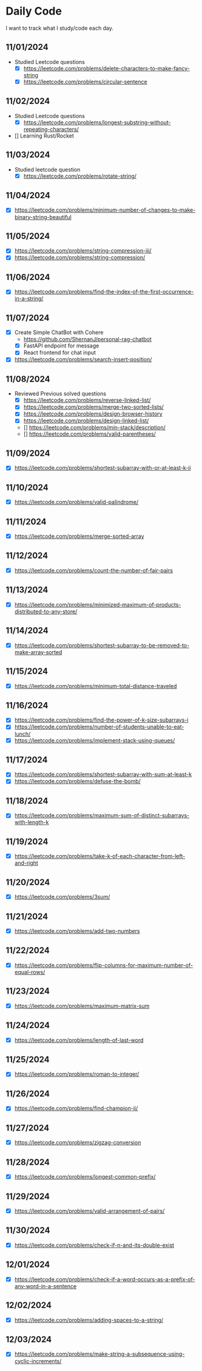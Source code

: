 # Daily Code

I want to track what I study/code each day.

## 11/01/2024

- Studied Leetcode questions
  - [X] https://leetcode.com/problems/delete-characters-to-make-fancy-string
  - [X] https://leetcode.com/problems/circular-sentence

## 11/02/2024

- Studied Leetcode questions
  - [X] https://leetcode.com/problems/longest-substring-without-repeating-characters/
- [] Learning Rust/Rocket

## 11/03/2024

- Studied leetcode question
  - [X] https://leetcode.com/problems/rotate-string/

## 11/04/2024
- [X] https://leetcode.com/problems/minimum-number-of-changes-to-make-binary-string-beautiful

## 11/05/2024
- [X] https://leetcode.com/problems/string-compression-iii/
- [X] https://leetcode.com/problems/string-compression/

## 11/06/2024
- [X] https://leetcode.com/problems/find-the-index-of-the-first-occurrence-in-a-string/


## 11/07/2024
- [X] Create Simple ChatBot with Cohere
  - https://github.com/ShernanJ/personal-rag-chatbot
  - [X] FastAPI endpoint for message
  - [X] React frontend for chat input
- [X] https://leetcode.com/problems/search-insert-position/

## 11/08/2024
- Reviewed Previous solved questions
  - [X] https://leetcode.com/problems/reverse-linked-list/
  - [X] https://leetcode.com/problems/merge-two-sorted-lists/
  - [X] https://leetcode.com/problems/design-browser-history
  - [X] https://leetcode.com/problems/design-linked-list/
  - [] https://leetcode.com/problems/min-stack/description/
  - [] https://leetcode.com/problems/valid-parentheses/

## 11/09/2024
- [X] https://leetcode.com/problems/shortest-subarray-with-or-at-least-k-ii

## 11/10/2024
- [X] https://leetcode.com/problems/valid-palindrome/

## 11/11/2024
- [X] https://leetcode.com/problems/merge-sorted-array

## 11/12/2024
- [X] https://leetcode.com/problems/count-the-number-of-fair-pairs


## 11/13/2024
- [X] https://leetcode.com/problems/minimized-maximum-of-products-distributed-to-any-store/

## 11/14/2024
- [X] https://leetcode.com/problems/shortest-subarray-to-be-removed-to-make-array-sorted

## 11/15/2024
- [X] https://leetcode.com/problems/minimum-total-distance-traveled

## 11/16/2024
- [X] https://leetcode.com/problems/find-the-power-of-k-size-subarrays-i
- [X] https://leetcode.com/problems/number-of-students-unable-to-eat-lunch/
- [X] https://leetcode.com/problems/implement-stack-using-queues/

## 11/17/2024
- [X] https://leetcode.com/problems/shortest-subarray-with-sum-at-least-k
- [X] https://leetcode.com/problems/defuse-the-bomb/

## 11/18/2024
- [X] https://leetcode.com/problems/maximum-sum-of-distinct-subarrays-with-length-k

## 11/19/2024
- [X] https://leetcode.com/problems/take-k-of-each-character-from-left-and-right

## 11/20/2024
- [X] https://leetcode.com/problems/3sum/

## 11/21/2024
- [X] https://leetcode.com/problems/add-two-numbers

## 11/22/2024
- [X] https://leetcode.com/problems/flip-columns-for-maximum-number-of-equal-rows/

## 11/23/2024
- [X] https://leetcode.com/problems/maximum-matrix-sum

## 11/24/2024
- [X] https://leetcode.com/problems/length-of-last-word

## 11/25/2024
- [X] https://leetcode.com/problems/roman-to-integer/

## 11/26/2024
- [X] https://leetcode.com/problems/find-champion-ii/

## 11/27/2024
- [X] https://leetcode.com/problems/zigzag-conversion

## 11/28/2024
- [X] https://leetcode.com/problems/longest-common-prefix/

## 11/29/2024
- [X] https://leetcode.com/problems/valid-arrangement-of-pairs/

## 11/30/2024
- [X] https://leetcode.com/problems/check-if-n-and-its-double-exist

## 12/01/2024
- [X] https://leetcode.com/problems/check-if-a-word-occurs-as-a-prefix-of-any-word-in-a-sentence

## 12/02/2024
- [X] https://leetcode.com/problems/adding-spaces-to-a-string/

## 12/03/2024
- [X] https://leetcode.com/problems/make-string-a-subsequence-using-cyclic-increments/